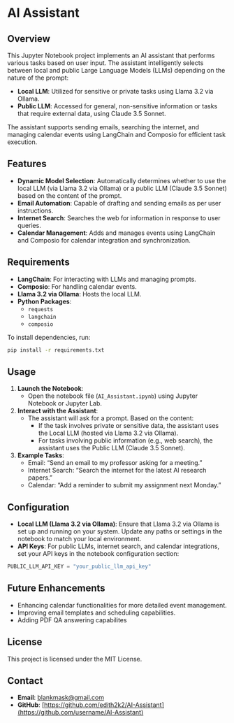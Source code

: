 # AI Assistant

## Overview

This Jupyter Notebook project implements an AI assistant that performs various tasks based on user input. The assistant intelligently selects between local and public Large Language Models (LLMs) depending on the nature of the prompt:

- **Local LLM**: Utilized for sensitive or private tasks using Llama 3.2 via Ollama.
- **Public LLM**: Accessed for general, non-sensitive information or tasks that require external data, using Claude 3.5 Sonnet.

The assistant supports sending emails, searching the internet, and managing calendar events using LangChain and Composio for efficient task execution.

## Features

- **Dynamic Model Selection**: Automatically determines whether to use the local LLM (via Llama 3.2 via Ollama) or a public LLM (Claude 3.5 Sonnet) based on the content of the prompt.
- **Email Automation**: Capable of drafting and sending emails as per user instructions.
- **Internet Search**: Searches the web for information in response to user queries.
- **Calendar Management**: Adds and manages events using LangChain and Composio for calendar integration and synchronization.

## Requirements

- **LangChain**: For interacting with LLMs and managing prompts.
- **Composio**: For handling calendar events.
- **Llama 3.2 via Ollama**: Hosts the local LLM.
- **Python Packages**:
    - `requests`
    - `langchain`
    - `composio`

To install dependencies, run:

```bash
pip install -r requirements.txt
```

## Usage

1. **Launch the Notebook**:
     - Open the notebook file (`AI_Assistant.ipynb`) using Jupyter Notebook or Jupyter Lab.
2. **Interact with the Assistant**:
     - The assistant will ask for a prompt. Based on the content:
         - If the task involves private or sensitive data, the assistant uses the Local LLM (hosted via Llama 3.2 via Ollama).
         - For tasks involving public information (e.g., web search), the assistant uses the Public LLM (Claude 3.5 Sonnet).
3. **Example Tasks**:
     - Email: “Send an email to my professor asking for a meeting.”
     - Internet Search: “Search the internet for the latest AI research papers.”
     - Calendar: “Add a reminder to submit my assignment next Monday.”

## Configuration

- **Local LLM (Llama 3.2 via Ollama)**: Ensure that Llama 3.2 via Ollama is set up and running on your system. Update any paths or settings in the notebook to match your local environment.
- **API Keys**: For public LLMs, internet search, and calendar integrations, set your API keys in the notebook configuration section:

```python
PUBLIC_LLM_API_KEY = "your_public_llm_api_key"
```

## Future Enhancements

- Enhancing calendar functionalities for more detailed event management.
- Improving email templates and scheduling capabilities.
- Adding PDF QA answering capabilites

## License

This project is licensed under the MIT License.

## Contact

- **Email**: blankmask@gmail.com
- **GitHub**: [https://github.com/edith2k2/AI-Assistant](https://github.com/username/AI-Assistant)
